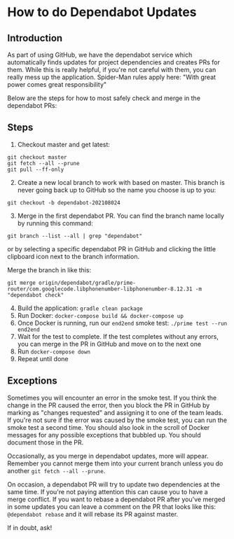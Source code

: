# How to do Dependabot Updates

## Introduction
As part of using GitHub, we have the dependabot service which automatically finds updates
for project dependencies and creates PRs for them. While this is really helpful, if you're
not careful with them, you can really mess up the application. Spider-Man rules apply here:
"With great power comes great responsibility"

Below are the steps for how to most safely check and merge in the dependabot PRs:

## Steps
1. Checkout master and get latest:
```shell
git checkout master
git fetch --all --prune
git pull --ff-only
```
2. Create a new local branch to work with based on master. This branch is never going back up to GitHub so the name you choose is up to you:
```shell
git checkout -b dependabot-202108024
```
3. Merge in the first dependabot PR. You can find the branch name locally by running this command:
```shell
git branch --list --all | grep "dependabot"
```
or by selecting a specific dependabot PR in GitHub and clicking the little clipboard icon next to the branch information.

Merge the branch in like this:
```shell
git merge origin/dependabot/gradle/prime-router/com.googlecode.libphonenumber-libphonenumber-8.12.31 -m "dependabot check"
```

4. Build the application: `gradle clean package`
5. Run Docker: `docker-compose build && docker-compose up`
6. Once Docker is running, run our `end2end` smoke test: `./prime test --run end2end`
7. Wait for the test to complete. If the test completes without any errors, you can merge in the PR in GitHub and move on to the next one
8. Run `docker-compose down`
9. Repeat until done

## Exceptions
Sometimes you will encounter an error in the smoke test. If you think the change in the PR caused the error, then you block the PR in GitHub 
by marking as "changes requested" and assigning it to one of the team leads. If you're not sure
if the error was caused by the smoke test, you can run the smoke test a second time. You should
also look in the scroll of Docker messages for any possible exceptions that bubbled up. You should
document those in the PR.

Occasionally, as you merge in dependabot updates, more will appear. Remember you cannot merge them into your
current branch unless you do another `git fetch --all --prune`.

On occasion, a dependabot PR will try to update two dependencies at the same time. If you're not
paying attention this can cause you to have a merge conflict. If you want to rebase a dependabot PR
after you've merged in some updates you can leave a comment on the PR that looks like this: `@dependabot rebase`
and it will rebase its PR against master.

If in doubt, ask!


